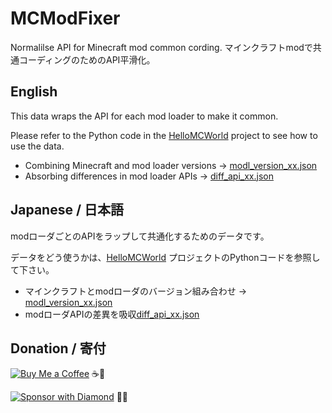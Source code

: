 # MCModFixer
Normalilse API for Minecraft mod common cording.
マインクラフトmodで共通コーディングのためのAPI平滑化。

## English

This data wraps the API for each mod loader to make it common.

Please refer to the Python code in the [HelloMCWorld](https://github.com/AZO234/HelloMCWorld) project to see how to use the data.

- Combining Minecraft and mod loader versions -> [modl_version_xx.json](https://azo234.github.io/MCModFixer/docs/modl_version_21.json)
- Absorbing differences in mod loader APIs -> [diff_api_xx.json](https://azo234.github.io/MCModFixer/docs/diff_api_21.json)

## Japanese / 日本語

modローダごとのAPIをラップして共通化するためのデータです。

データをどう使うかは、[HelloMCWorld](https://github.com/AZO234/HelloMCWorld) プロジェクトのPythonコードを参照して下さい。

- マインクラフトとmodローダのバージョン組み合わせ -> [modl_version_xx.json](https://azo234.github.io/MCModFixer/docs/modl_version_21.json)
- modローダAPIの差異を吸収[diff_api_xx.json](https://azo234.github.io/MCModFixer/docs/diff_api_21.json)

## Donation / 寄付

[![Buy Me a Coffee](https://img.shields.io/badge/buy_me_an-emerald_coffee-3C9A3C?style=for-the-badge&logo=minecraft)](https://coff.ee/azo234) ☕💚

[![Sponsor with Diamond](https://img.shields.io/badge/please-diamond_sponsor_me-00ccff?style=for-the-badge&logo=minecraft)](https://github.com/sponsors/azo234) 💎✨
